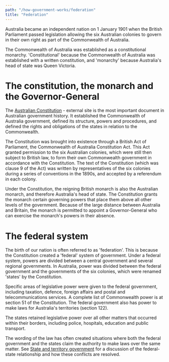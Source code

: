 ```yaml
---
path: "/how-government-works/federation"
title: "Federation"
---
```


Australia became an independent nation on 1 January 1901 when the British Parliament passed legislation allowing the six Australian colonies to govern in their own right as part of the Commonwealth of Australia.

The Commonwealth of Australia was established as a constitutional monarchy. 'Constitutional' because the Commonwealth of Australia was established with a written constitution, and 'monarchy' because Australia's head of state was Queen Victoria.

# The constitution, the monarch and the Governor-General

The [Australian Constitution](http://www.aph.gov.au/About_Parliament/Senate/Powers_practice_n_procedures/Constitution.aspx) - external site is the most important document in Australian government history. It established the Commonwealth of Australia government, defined its structure, powers and procedures, and defined the rights and obligations of the states in relation to the Commonwealth.

The Constitution was brought into existence through a British Act of Parliament, the Commonwealth of Australia Constitution Act. This Act granted permission to the six Australian colonies, which were still then subject to British law, to form their own Commonwealth government in accordance with the Constitution. The text of the Constitution (which was clause 9 of the Act) was written by representatives of the six colonies during a series of conventions in the 1890s, and accepted by a referendum in each colony.

Under the Constitution, the reigning British monarch is also the Australian monarch, and therefore Australia's head of state. The Constitution grants the monarch certain governing powers that place them above all other levels of the government. Because of the large distance between Australia and Britain, the monarch is permitted to appoint a Governor-General who can exercise the monarch's powers in their absence.

# The federal system

The birth of our nation is often referred to as 'federation'. This is because the Constitution created a 'federal' system of government. Under a federal system, powers are divided between a central government and several regional governments. In Australia, power was divided between the federal government and the governments of the six colonies, which were renamed 'states' by the Constitution.

Specific areas of legislative power were given to the federal government, including taxation, defence, foreign affairs and postal and telecommunications services. A complete list of Commonwealth power is at section 51 of the Constitution. The federal government also has power to make laws for Australia's territories (section 122).

The states retained legislative power over all other matters that occurred within their borders, including police, hospitals, education and public transport.

The wording of the law has often created situations where both the federal government and the states claim the authority to make laws over the same matter. See [State and territory government](https://www.australia.gov.au/content/state-and-territory-government-content-page) for a discussion of the federal-state relationship and how these conflicts are resolved.
